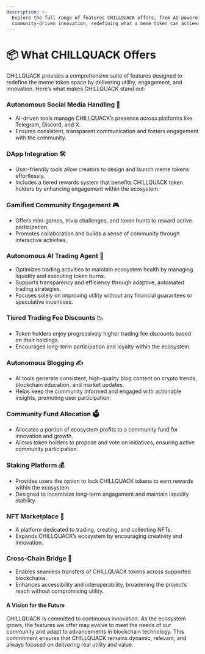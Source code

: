 ```yaml
---
description: >-
  Explore the full range of features CHILLQUACK offers, from AI-powered tools to
  community-driven innovation, redefining what a meme token can achieve.
---
```


# 📦 What CHILLQUACK Offers

CHILLQUACK provides a comprehensive suite of features designed to redefine the meme token space by delivering utility, engagement, and innovation. Here’s what makes CHILLQUACK stand out:

### Autonomous Social Media Handling 📲

* AI-driven tools manage CHILLQUACK’s presence across platforms like Telegram, Discord, and X.
* Ensures consistent, transparent communication and fosters engagement with the community.

### DApp Integration 🛠️

* User-friendly tools allow creators to design and launch meme tokens effortlessly.
* Includes a tiered rewards system that benefits CHILLQUACK token holders by enhancing engagement within the ecosystem.

### Gamified Community Engagement 🎮

* Offers mini-games, trivia challenges, and token hunts to reward active participation.
* Promotes collaboration and builds a sense of community through interactive activities.

### Autonomous AI Trading Agent 🤖

* Optimizes trading activities to maintain ecosystem health by managing liquidity and executing token burns.
* Supports transparency and efficiency through adaptive, automated trading strategies.
* Focuses solely on improving utility without any financial guarantees or speculative incentives.

### Tiered Trading Fee Discounts 📉

* Token holders enjoy progressively higher trading fee discounts based on their holdings.
* Encourages long-term participation and loyalty within the ecosystem.

### Autonomous Blogging ✍️

* AI tools generate consistent, high-quality blog content on crypto trends, blockchain education, and market updates.
* Helps keep the community informed and engaged with actionable insights, promoting user participation.

### Community Fund Allocation 🗳️

* Allocates a portion of ecosystem profits to a community fund for innovation and growth.
* Allows token holders to propose and vote on initiatives, ensuring active community participation.

### Staking Platform 💰

* Provides users the option to lock CHILLQUACK tokens to earn rewards within the ecosystem.
* Designed to incentivize long-term engagement and maintain liquidity stability.

### NFT Marketplace 🎨

* A platform dedicated to trading, creating, and collecting NFTs.
* Expands CHILLQUACK’s ecosystem by encouraging creativity and innovation.

### Cross-Chain Bridge 🌉

* Enables seamless transfers of CHILLQUACK tokens across supported blockchains.
* Enhances accessibility and interoperability, broadening the project’s reach without compromising utility.

#### **A Vision for the Future**

CHILLQUACK is committed to continuous innovation. As the ecosystem grows, the features we offer may evolve to meet the needs of our community and adapt to advancements in blockchain technology. This commitment ensures that CHILLQUACK remains dynamic, relevant, and always focused on delivering real utility and value.

